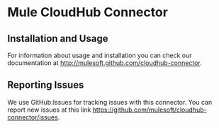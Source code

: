 Mule CloudHub Connector
=======================

Installation and Usage
----------------------

For information about usage and installation you can check our documentation at http://mulesoft.github.com/cloudhub-connector.

Reporting Issues
----------------

We use GitHub:Issues for tracking issues with this connector. You can report new issues at this link https://github.com/mulesoft/cloudhub-connector/issues.

